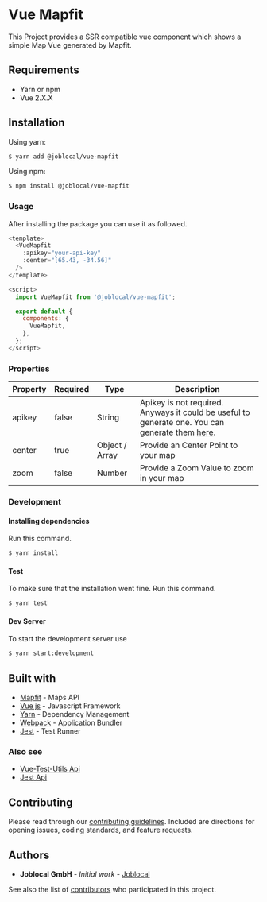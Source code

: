 # Vue Mapfit
This Project provides a SSR compatible vue component which shows a simple Map Vue generated by Mapfit.

## Requirements
- Yarn or npm
- Vue 2.X.X

## Installation

Using yarn:
```sh
$ yarn add @joblocal/vue-mapfit
```

Using npm:

```sh
$ npm install @joblocal/vue-mapfit
```

### Usage
After installing the package you can use it as followed.

```javascript
<template>
  <VueMapfit
    :apikey="your-api-key"
    :center="[65.43, -34.56]"
  />
</template>

<script>
  import VueMapfit from '@joblocal/vue-mapfit';

  export default {
    components: {
      VueMapfit,
    },
  };
</script>
```

### Properties
| Property | Required | Type | Description |
| ------------- | ------------- | ------------- | ------------- |
| apikey | false | String | Apikey is not required. Anyways it could be useful to generate one. You can generate them [here](https://mapfit.com). |
| center | true | Object / Array | Provide an Center Point to your map |
| zoom | false | Number | Provide a Zoom Value to zoom in your map |

### Development
#### Installing dependencies
Run this command.

```sh
$ yarn install
```

#### Test
To make sure that the installation went fine. Run this command.

```sh
$ yarn test
```

#### Dev Server
To start the development server use

```sh
$ yarn start:development
```

## Built with
* [Mapfit](https://mapfit.com/) - Maps API
* [Vue js](http://www.vuejs.org) - Javascript Framework
* [Yarn](https://yarnpkg.com/lang/en/) - Dependency Management
* [Webpack](https://webpack.js.org/) - Application Bundler
* [Jest](https://facebook.github.io/jest/) - Test Runner

### Also see
* [Vue-Test-Utils Api](https://vue-test-utils.vuejs.org/en/api/)
* [Jest Api](https://facebook.github.io/jest/docs/en/api.html)

## Contributing
Please read through our [contributing guidelines](https://github.com/joblocal/vue-mapfit/blob/master/CONTRIBUTING.md). Included are directions for opening issues, coding standards, and feature requests.


## Authors
* **Joblocal GmbH** - *Initial work* - [Joblocal](https://github.com/joblocal)

See also the list of [contributors](https://github.com/joblocal/vue-mapfit/contributors) who participated in this project.
